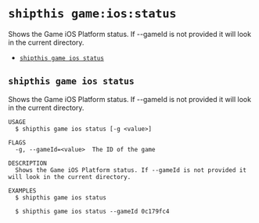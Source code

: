 `shipthis game:ios:status`
==========================

Shows the Game iOS Platform status. If --gameId is not provided it will look in the current directory.

* [`shipthis game ios status`](#shipthis-game-ios-status)

## `shipthis game ios status`

Shows the Game iOS Platform status. If --gameId is not provided it will look in the current directory.

```
USAGE
  $ shipthis game ios status [-g <value>]

FLAGS
  -g, --gameId=<value>  The ID of the game

DESCRIPTION
  Shows the Game iOS Platform status. If --gameId is not provided it will look in the current directory.

EXAMPLES
  $ shipthis game ios status

  $ shipthis game ios status --gameId 0c179fc4
```
